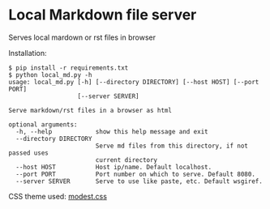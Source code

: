 # Local Markdown file server

Serves local mardown or rst files in browser

Installation:
```
$ pip install -r requirements.txt
$ python local_md.py -h
usage: local_md.py [-h] [--directory DIRECTORY] [--host HOST] [--port PORT]
                   [--server SERVER]

Serve markdown/rst files in a browser as html

optional arguments:
  -h, --help            show this help message and exit
  --directory DIRECTORY
                        Serve md files from this directory, if not passed uses
                        current directory
  --host HOST           Host ip/name. Default localhost.
  --port PORT           Port number on which to serve. Default 8080.
  --server SERVER       Serve to use like paste, etc. Default wsgiref.
```

CSS theme used: [modest.css](https://github.com/markdowncss/modest)
